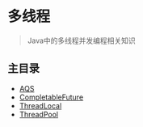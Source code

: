 # 多线程

> Java中的多线程并发编程相关知识

## 主目录

- [AQS](./AQS.md)
- [CompletableFuture](./CompletableFuture.md)
- [ThreadLocal](./ThreadLocal.md)
- [ThreadPool](./ThreadPool.md)
